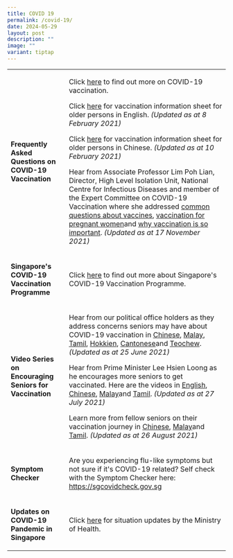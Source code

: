 ```yaml
---
title: COVID 19
permalink: /covid-19/
date: 2024-05-29
layout: post
description: ""
image: ""
variant: tiptap
---
```

<table style="minWidth: 50px">
<colgroup>
<col>
<col>
</colgroup>
<tbody>
<tr>
<td rowspan="1" colspan="1">
<p><strong>Frequently Asked Questions on COVID-19 Vaccination</strong>
</p>
</td>
<td rowspan="1" colspan="1">
<p>Click <a href="https://www.moh.gov.sg/covid-19/vaccination/faqs" rel="noopener noreferrer nofollow" target="_blank">here</a> to
find out more on COVID-19 vaccination.</p>
<p>Click <a href="https://www.ncid.sg/Documents/COVID-19%20Vaccination%20Info%20Sheet%20for%20Older%20Persons_080221.pdf" rel="noopener noreferrer nofollow" target="_blank">here</a> for
vaccination information sheet for older persons in English.&nbsp;<em>(Updated as at 8 February 2021)</em>
</p>
<p>Click <a href="https://www.ncid.sg/Documents/COVID-19%20Vaccination%20Info%20Sheet%20for%20Older%20Persons_100221%20(Chinese).pdf" rel="noopener noreferrer nofollow" target="_blank">here</a> for
vaccination information sheet for older persons in Chinese.&nbsp;<em>(Updated as at 10 February 2021)</em>
</p>
<p>Hear from Associate Professor Lim Poh Lian, Director, High Level Isolation
Unit, National Centre for Infectious Diseases and member of the Expert
Committee on COVID-19 Vaccination where she addressed <a href="https://www.youtube.com/watch?v=0OKTQ5Gad54" rel="noopener noreferrer nofollow" target="_blank">common questions about vaccines</a>,
<a href="https://www.youtube.com/watch?v=CLVPDWR6Sco" rel="noopener noreferrer nofollow" target="_blank">vaccination for pregnant women</a>and <a href="https://www.youtube.com/watch?v=fHHqPPWZlNA" rel="noopener noreferrer nofollow" target="_blank">why vaccination is so important</a>. <em>(Updated as at 17 November 2021)</em>
</p>
</td>
</tr>
<tr>
<td rowspan="1" colspan="1">
<p><strong>Singapore's COVID-19 Vaccination Programme</strong>
</p>
</td>
<td rowspan="1" colspan="1">
<p>Click <a href="https://www.moh.gov.sg/covid-19/vaccination" rel="noopener noreferrer nofollow" target="_blank"><u>here</u></a> to
find out more about Singapore's COVID-19 Vaccination Programme.</p>
</td>
</tr>
<tr>
<td rowspan="1" colspan="1">
<p><strong>Video Series on Encouraging Seniors for Vaccination</strong>
</p>
</td>
<td rowspan="1" colspan="1">
<p>​Hear from our political office holders as they address concerns seniors
may have about COVID-19 vaccination in <a href="https://www.youtube.com/watch?v=It1yulj1LTQ" rel="noopener noreferrer nofollow" target="_blank">Chinese</a>, <a href="https://www.youtube.com/watch?v=tS3Ht4IrpfE" rel="noopener noreferrer nofollow" target="_blank">Malay</a>,
<a href="https://www.youtube.com/watch?v=YANsvTs9qTM" rel="noopener noreferrer nofollow" target="_blank">Tamil</a>, <a href="https://www.youtube.com/watch?v=l_iWpALTfpA" rel="noopener noreferrer nofollow" target="_blank">Hokkien</a>,
<a href="https://www.youtube.com/watch?v=-6eOC8pVlxE" rel="noopener noreferrer nofollow" target="_blank">Cantonese</a>and <a href="https://www.youtube.com/watch?v=u00lAh4n8IA" rel="noopener noreferrer nofollow" target="_blank">Teochew</a>. <em>(Updated as at 25 June 2021)</em>
</p>
<p>Hear from Prime Minister Lee Hsien Loong as he encourages more seniors
to get vaccinated. Here are the videos in <a href="https://www.youtube.com/watch?v=cVrzbws4jU8" rel="noopener noreferrer nofollow" target="_blank">English</a>, <a href="https://www.youtube.com/watch?v=rGJU6Tl8S2U" rel="noopener noreferrer nofollow" target="_blank">Chinese</a>,
<a href="https://www.youtube.com/watch?v=CgWByQEiWcs" rel="noopener noreferrer nofollow" target="_blank">Malay</a>and <a href="https://www.youtube.com/watch?v=DfvmVxPojKo" rel="noopener noreferrer nofollow" target="_blank">Tamil</a>. <em>(Updated as at 27 July 2021)</em>
</p>
<p>Learn more from fellow seniors on their vaccination journey in <a href="https://www.youtube.com/watch?v=06uBLNmucpg" rel="noopener noreferrer nofollow" target="_blank">Chinese</a>,
<a href="https://www.youtube.com/watch?v=toKXnBxezMo" rel="noopener noreferrer nofollow" target="_blank">Malay</a>and <a href="https://www.youtube.com/watch?v=DO-ZqqgXi4k" rel="noopener noreferrer nofollow" target="_blank">Tamil</a>. <em>(Updated as at 26 August&nbsp;2021)</em>
</p>
</td>
</tr>
<tr>
<td rowspan="1" colspan="1">
<p><strong>Symptom Checker</strong>
</p>
</td>
<td rowspan="1" colspan="1">
<p>​Are you experiencing flu-like symptoms but not sure if it's COVID-19
related? Self check with the Symptom Checker here: <a href="https://sgcovidcheck.gov.sg/" rel="noopener noreferrer nofollow" target="_blank">https://sgcovidcheck.gov.sg</a>
</p>
</td>
</tr>
<tr>
<td rowspan="1" colspan="1">
<p><strong>Updates on COVID-19 Pandemic in Singapore&nbsp;</strong>
</p>
</td>
<td rowspan="1" colspan="1">
<p>Click <a href="https://www.moh.gov.sg/covid-19" rel="noopener noreferrer nofollow" target="_blank">here</a> for
situation updates by the Ministry of Health.</p>
</td>
</tr>
</tbody>
</table>
<p></p>
